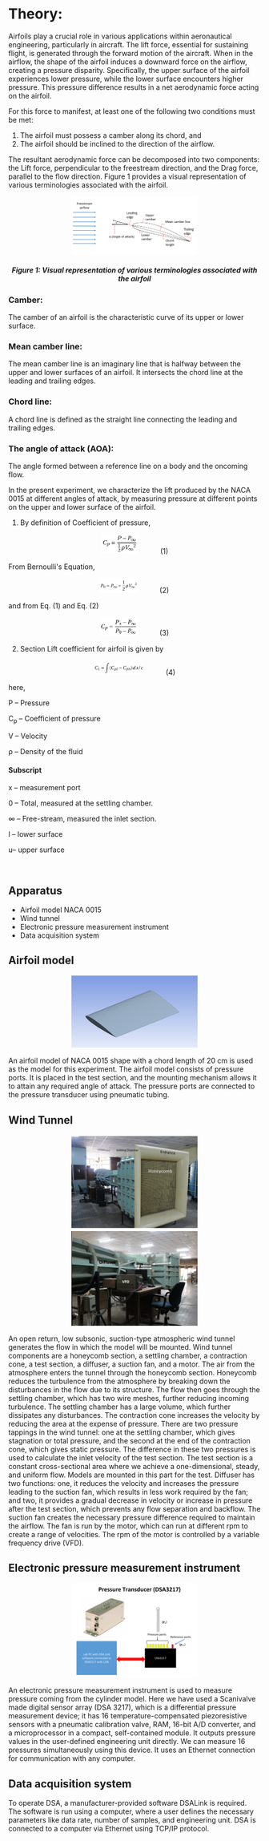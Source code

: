 # Theory:

Airfoils play a crucial role in various applications within aeronautical engineering, particularly in aircraft. The lift force, essential for sustaining flight, is generated through the forward motion of the aircraft. When in the airflow, the shape of the airfoil induces a downward force on the airflow, creating a pressure disparity. Specifically, the upper surface of the airfoil experiences lower pressure, while the lower surface encounters higher pressure. This pressure difference results in a net aerodynamic force acting on the airfoil.

For this force to manifest, at least one of the following two conditions must be met: 
1. The airfoil must possess a camber along its chord, and 
2. The airfoil should be inclined to the direction of the airflow. 

The resultant aerodynamic force can be decomposed into two components: the Lift force, perpendicular to the freestream direction, and the Drag force, parallel to the flow direction. Figure 1 provides a visual representation of various terminologies associated with the airfoil.
 
<center>
<img src="./images/Fig1.png" style="width:50%;">


##### Figure 1: Visual representation of various terminologies associated with the airfoil 
</center>

### Camber:

The camber of an airfoil is the characteristic curve of its upper or lower surface.

### Mean camber line:

The mean camber line is an imaginary line that is halfway between the upper and lower surfaces of an airfoil. It intersects the chord line at the leading and trailing edges.

### Chord line:

A chord line is defined as the straight line connecting the leading and trailing edges.

### The angle of attack (AOA):

The angle formed between a reference line on a body and the oncoming flow.

In the present experiment, we characterize the lift produced by the NACA 0015 at different angles of attack, by measuring pressure at different points on the upper and lower surface of the airfoil.


1. By definition of Coefficient of pressure,
<center>
<img src="./images/Eq1.png" style="width:15%;"> &nbsp;&nbsp;&nbsp;&nbsp;&nbsp;&nbsp;&nbsp;&nbsp;&nbsp; (1)
</center>

From Bernoulli's Equation,
<center>
<img src="./images/Eq2.png" style="width:15%;"> &nbsp;&nbsp;&nbsp;&nbsp;&nbsp;&nbsp;&nbsp;&nbsp;&nbsp; (2)
</center>

and from Eq. (1) and Eq. (2)
<center>
<img src="./images/Eq3.png" style="width:15%;"> &nbsp;&nbsp;&nbsp;&nbsp;&nbsp;&nbsp;&nbsp;&nbsp;&nbsp; (3)
</center>

2. Section Lift coefficient for airfoil is given by
<center>
<img src="./images/Eq4.png" style="width:20%;"> &nbsp;&nbsp;&nbsp;&nbsp;&nbsp;&nbsp;&nbsp;&nbsp;&nbsp; (4)
</center>


here,

P – Pressure

C<sub>p</sub> – Coefficient of pressure

V – Velocity

ρ – Density of the fluid

#### Subscript

x – measurement port

0 – Total, measured at the settling chamber.

∞ – Free-stream, measured the inlet section.

l – lower surface

u– upper surface

 

## Apparatus

- Airfoil model NACA 0015
- Wind tunnel
- Electronic pressure measurement instrument
- Data acquisition system

## Airfoil model

<center>
<img src="./images/Fig2.png" style="width:50%;">
</center>

An airfoil model of NACA 0015 shape with a chord length of 20 cm is used as the model for this experiment. The airfoil model consists of pressure ports. It is placed in the test section, and the mounting mechanism allows it to attain any required angle of attack. The pressure ports are connected to the pressure transducer using pneumatic tubing.
 
## Wind Tunnel

<center>
<img src="./images/Fig3.png" style="width:50%;">
</center>

<center>
<img src="./images/Fig4.png" style="width:50%;">
</center>

An open return, low subsonic, suction-type atmospheric wind tunnel generates the flow in which the model will be mounted. Wind tunnel components are a honeycomb section, a settling chamber, a contraction cone, a test section, a diffuser, a suction fan, and a motor. The air from the atmosphere enters the tunnel through the honeycomb section. Honeycomb reduces the turbulence from the atmosphere by breaking down the disturbances in the flow due to its structure. The flow then goes through the settling chamber, which has two wire meshes, further reducing incoming turbulence. The settling chamber has a large volume, which further dissipates any disturbances. The contraction cone increases the velocity by reducing the area at the expense of pressure. There are two pressure tappings in the wind tunnel: one at the settling chamber, which gives stagnation or total pressure, and the second at the end of the contraction cone, which gives static pressure. The difference in these two pressures is used to calculate the inlet velocity of the test section. The test section is a constant cross-sectional area where we achieve a one-dimensional, steady, and uniform flow. Models are mounted in this part for the test. Diffuser has two functions: one, it reduces the velocity and increases the pressure leading to the suction fan, which results in less work required by the fan; and two, it provides a gradual decrease in velocity or increase in pressure after the test section, which prevents any flow separation and backflow. The suction fan creates the necessary pressure difference required to maintain the airflow. The fan is run by the motor, which can run at different rpm to create a range of velocities. The rpm of the motor is controlled by a variable frequency drive (VFD). 

## Electronic pressure measurement instrument

<center>
<img src="./images/Fig5.png" style="width:50%;">
</center>
 

An electronic pressure measurement instrument is used to measure pressure coming from the cylinder model. Here we have used a Scanivalve made digital sensor array (DSA 3217), which is a differential pressure measurement device; it has 16 temperature-compensated piezoresistive sensors with a pneumatic calibration valve, RAM, 16-bit A/D converter, and a microprocessor in a compact, self-contained module. It outputs pressure values in the user-defined engineering unit directly. We can measure 16 pressures simultaneously using this device. It uses an Ethernet connection for communication with any computer.

## Data acquisition system

To operate DSA, a manufacturer-provided software DSALink is required. The software is run using a computer, where a user defines the necessary parameters like data rate, number of samples, and engineering unit. DSA is connected to a computer via Ethernet using TCP/IP protocol.


 

